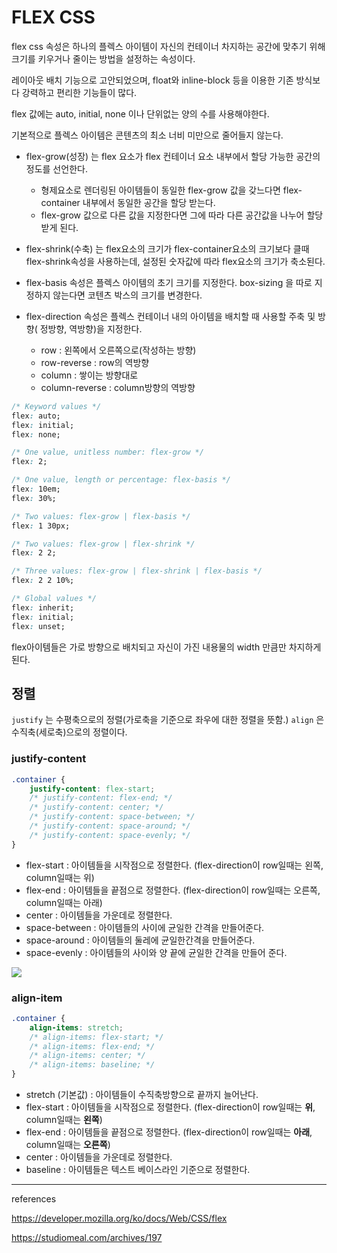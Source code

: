 # FLEX CSS

flex css 속성은 하나의 플렉스 아이템이 자신의 컨테이너 차지하는 공간에 맞추기 위해 크기를 키우거나 줄이는 방법을 설정하는 속성이다. 

레이아웃 배치 기능으로 고안되었으며, float와 inline-block 등을 이용한 기존 방식보다 강력하고 편리한 기능들이 많다. 

flex 값에는 auto, initial, none 이나 단위없는 양의 수를 사용해야한다. 

기본적으로 플렉스 아이템은 콘텐츠의 최소 너비 미만으로 줄어들지 않는다.

* flex-grow(성장) 는 flex 요소가  flex 컨테이너 요소 내부에서 할당 가능한 공간의 정도를 선언한다. 
  * 형제요소로 렌더링된 아이템들이 동일한 flex-grow 값을 갖느다면 flex-container 내부에서 동일한 공간을 할당 받는다. 
  * flex-grow 값으로 다른 값을 지정한다면 그에 따라 다른 공간값을 나누어 할당받게 된다.
* flex-shrink(수축) 는 flex요소의 크기가 flex-container요소의 크기보다 클때 flex-shrink속성을 사용하는데, 설정된 숫자값에 따라 flex요소의 크기가 축소된다.

* flex-basis 속성은 플렉스 아이템의 초기 크기를 지정한다. box-sizing 을 따로 지정하지 않는다면 코텐츠 박스의 크기를 변경한다.
* flex-direction 속성은 플렉스 컨테이너 내의 아이템을 배치할 때 사용할 주축 및 방향( 정방향, 역방향)을 지정한다.
  * row : 왼쪽에서 오른쪽으로(작성하는 방향)
  * row-reverse : row의 역방향
  * column : 쌓이는 방향대로
  * column-reverse : column방향의 역방향

```css
/* Keyword values */
flex: auto;
flex: initial;
flex: none;

/* One value, unitless number: flex-grow */
flex: 2;

/* One value, length or percentage: flex-basis */
flex: 10em;
flex: 30%;

/* Two values: flex-grow | flex-basis */
flex: 1 30px;

/* Two values: flex-grow | flex-shrink */
flex: 2 2;

/* Three values: flex-grow | flex-shrink | flex-basis */
flex: 2 2 10%;

/* Global values */
flex: inherit;
flex: initial;
flex: unset;
```

flex아이템들은 가로 방향으로 배치되고 자신이 가진 내용물의 width 만큼만 차지하게 된다. 

## 정렬

`justify` 는 수평축으로의 정렬(가로축을 기준으로 좌우에 대한 정렬을 뜻함.) `align` 은 수직축(세로축)으로의 정렬이다.

### justify-content

```css
.container {
	justify-content: flex-start;
	/* justify-content: flex-end; */
	/* justify-content: center; */
	/* justify-content: space-between; */
	/* justify-content: space-around; */
	/* justify-content: space-evenly; */
}
```

* flex-start : 아이템들을 시작점으로 정렬한다. (flex-direction이 row일때는 왼쪽, column일때는 위)
* flex-end : 아이템들을 끝점으로 정렬한다. (flex-direction이 row일때는 오른쪽, column일때는 아래)
* center :  아이템들을 가운데로 정렬한다.
* space-between : 아이템들의 사이에 균일한 간격을 만들어준다.
* space-around : 아이템들의 둘레에 균일한간격을 만들어준다.
* space-evenly : 아이템들의 사이와 양 끝에 균일한 간격을 만들어 준다. 

![](https://studiomeal.com/wp-content/uploads/2020/01/10-1.jpg)

### align-item

```css
.container {
	align-items: stretch;
	/* align-items: flex-start; */
	/* align-items: flex-end; */
	/* align-items: center; */
	/* align-items: baseline; */
}
```

* stretch (기본값) : 아이템들이 수직축방향으로 끝까지 늘어난다.
* flex-start : 아이템들을 시작점으로 정렬한다. (flex-direction이 row일때는 **위**, column일때는 **왼쪽**)
* flex-end : 아이템들을 끝점으로 정렬한다. (flex-direction이 row일때는 **아래**, column일때는 **오른쪽**)
* center :  아이템들을 가운데로 정렬한다.
* baseline : 아이템들은 텍스트 베이스라인 기준으로 정렬한다.

-----

references

https://developer.mozilla.org/ko/docs/Web/CSS/flex

https://studiomeal.com/archives/197